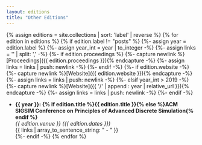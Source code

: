 ```yaml
---
layout: editions
title: "Other Editions"
---
```


{% assign editions = site.collections | sort: 'label' | reverse %}
{% for edition in editions %}
{% if edition.label != "posts" %}
{%- assign year = edition.label %}
{%- assign year_int = year | to_integer -%}
{%- assign links = '' | split: ',' -%}
{%- if edition.proceedings %}
    {%- capture newlink %}[Proceedings]({{ edition.proceedings }}){% endcapture -%}
    {%- assign links = links | push: newlink -%}
{%- endif -%}
{%- if edition.website -%}
    {%- capture newlink %}[Website]({{ edition.website }}){% endcapture -%}
    {%- assign links = links | push: newlink -%}
{%- elsif year_int > 2019 -%}
    {%- capture newlink %}[Website]({{ '/' | append : year | relative_url }}){% endcapture -%}
    {%- assign links = links | push: newlink -%}
{%- endif -%}

* **{{ year }}: {% if edition.title %}{{ edition.title }}{% else %}ACM SIGSIM Conference on Principles of Advanced Discrete Simulation{% endif %}**     
  *{{ edition.venue }} ({{ edition.dates }})*    
  {{ links | array_to_sentence_string: " - " }}    
{%- endif -%}
{% endfor %}

